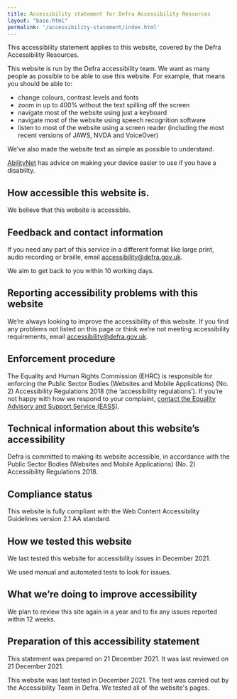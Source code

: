 ```yaml
---
title: Accessibility statement for Defra Accessibility Resources
layout: "base.html"
permalink: '/accessibility-statement/index.html'
---
```


This accessibility statement applies to this website, covered by the Defra Accessibility Resources.

This website is run by the Defra accessibility team. We want as many people as possible to be able to use this website. For example, that means you should be able to:

* change colours, contrast levels and fonts
* zoom in up to 400% without the text spilling off the screen
* navigate most of the website using just a keyboard
* navigate most of the website using speech recognition software
* listen to most of the website using a screen reader (including the most recent versions of JAWS, NVDA and VoiceOver)

We’ve also made the website text as simple as possible to understand.

[AbilityNet](https://mcmw.abilitynet.org.uk/) has advice on making your device easier to use if you have a disability.

## How accessible this website is.

We believe that this website is accessible.

## Feedback and contact information

If you need any part of this service in a different format like large print, audio recording or braille, email [accessibility@defra.gov.uk](mailto:accessibility@defra.gov.uk).

We aim to get back to you within 10 working days.

## Reporting accessibility problems with this website

We’re always looking to improve the accessibility of this website. If you find any problems not listed on this page or think we’re not meeting accessibility requirements, email [accessibility@defra.gov.uk](mailto:accessibility@defra.gov.uk).

## Enforcement procedure

The Equality and Human Rights Commission (EHRC) is responsible for enforcing the Public Sector Bodies (Websites and Mobile Applications) (No. 2) Accessibility Regulations 2018 (the ‘accessibility regulations’). If you’re not happy with how we respond to your complaint, [contact the Equality Advisory and Support Service (EASS)](https://www.equalityadvisoryservice.com/).

## Technical information about this website’s accessibility

Defra is committed to making its website accessible, in accordance with the Public Sector Bodies (Websites and Mobile Applications) (No. 2) Accessibility Regulations 2018.

## Compliance status

This website is fully compliant with the Web Content Accessibility Guidelines version 2.1 AA standard.

## How we tested this website

We last tested this website for accessibility issues in December 2021.

We used manual and automated tests to look for issues.

## What we’re doing to improve accessibility

We plan to review this site again in a year and to fix any issues reported within 12 weeks.

## Preparation of this accessibility statement

This statement was prepared on 21 December 2021. It was last reviewed on 21 December 2021.

This website was last tested in December 2021. The test was carried out by the Accessibility Team in Defra. We tested all of the website's pages.